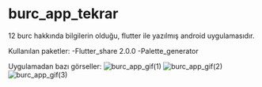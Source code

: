 # burc_app_tekrar

12 burc hakkında bilgilerin olduğu, flutter ile yazılmış android uygulamasıdır.

Kullanılan paketler:
-Flutter_share 2.0.0
-Palette_generator

Uygulamadan bazı görseller:
![burc_app_gif(1)](https://user-images.githubusercontent.com/47521147/139951492-4ce57d3b-9852-4983-b12f-6cc69703b94a.gif)
![burc_app_gif(2)](https://user-images.githubusercontent.com/47521147/139951478-86eeea3c-ea47-4108-997d-1bef7c197195.gif)
![burc_app_gif(3)](https://user-images.githubusercontent.com/47521147/139951464-e6a0bc7d-b812-4bf8-b24c-34195ebff5a0.gif)

